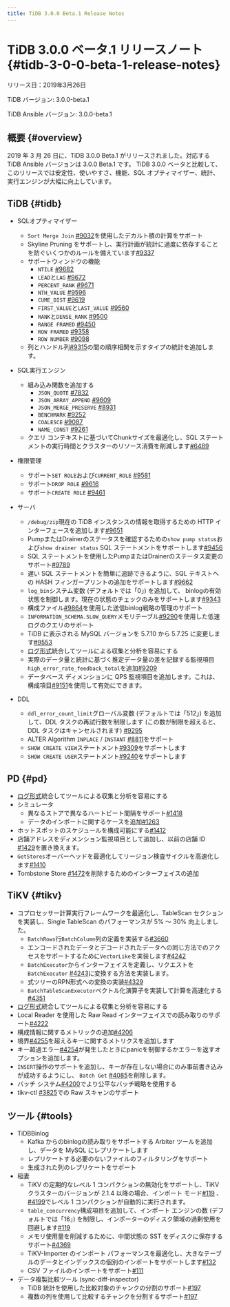 ```yaml
---
title: TiDB 3.0.0 Beta.1 Release Notes
---
```


# TiDB 3.0.0 ベータ.1 リリースノート {#tidb-3-0-0-beta-1-release-notes}

リリース日：2019年3月26日

TiDB バージョン: 3.0.0-beta.1

TiDB Ansible バージョン: 3.0.0-beta.1

## 概要 {#overview}

2019 年 3 月 26 日に、TiDB 3.0.0 Beta.1 がリリースされました。対応する TiDB Ansible バージョンは 3.0.0 Beta.1 です。 TiDB 3.0.0 ベータと比較して、このリリースでは安定性、使いやすさ、機能、SQL オプティマイザー、統計、実行エンジンが大幅に向上しています。

## TiDB {#tidb}

-   SQLオプティマイザー
    -   `Sort Merge Join` [#9032](https://github.com/pingcap/tidb/pull/9037)を使用したデカルト積の計算をサポート
    -   Skyline Pruning をサポートし、実行計画が統計に過度に依存することを防ぐいくつかのルールを備えています[#9337](https://github.com/pingcap/tidb/pull/9337)

    <!---->

    -   サポートウィンドウの機能
        -   `NTILE` [#9682](https://github.com/pingcap/tidb/pull/9682)
        -   `LEAD`と`LAG` [#9672](https://github.com/pingcap/tidb/pull/9672)
        -   `PERCENT_RANK` [#9671](https://github.com/pingcap/tidb/pull/9671)
        -   `NTH_VALUE` [#9596](https://github.com/pingcap/tidb/pull/9596)
        -   `CUME_DIST` [#9619](https://github.com/pingcap/tidb/pull/9619)
        -   `FIRST_VALUE`と`LAST_VALUE` [#9560](https://github.com/pingcap/tidb/pull/9560)
        -   `RANK`と`DENSE_RANK` [#9500](https://github.com/pingcap/tidb/pull/9500)
        -   `RANGE FRAMED` [#9450](https://github.com/pingcap/tidb/pull/9450)
        -   `ROW FRAMED` [#9358](https://github.com/pingcap/tidb/pull/9358)
        -   `ROW NUMBER` [#9098](https://github.com/pingcap/tidb/pull/9098)

    <!---->

    -   列とハンドル列[#9315](https://github.com/pingcap/tidb/pull/9315)の間の順序相関を示すタイプの統計を追加します。
-   SQL実行エンジン
    -   組み込み関数を追加する
        -   `JSON_QUOTE` [#7832](https://github.com/pingcap/tidb/pull/7832)
        -   `JSON_ARRAY_APPEND` [#9609](https://github.com/pingcap/tidb/pull/9609)
        -   `JSON_MERGE_PRESERVE` [#8931](https://github.com/pingcap/tidb/pull/8931)
        -   `BENCHMARK` [#9252](https://github.com/pingcap/tidb/pull/9252)
        -   `COALESCE` [#9087](https://github.com/pingcap/tidb/pull/9087)
        -   `NAME_CONST` [#9261](https://github.com/pingcap/tidb/pull/9261)

    <!---->

    -   クエリ コンテキストに基づいてChunkサイズを最適化し、SQL ステートメントの実行時間とクラスターのリソース消費を削減します[#6489](https://github.com/pingcap/tidb/issues/6489)
-   権限管理
    -   サポート`SET ROLE`および`CURRENT_ROLE` [#9581](https://github.com/pingcap/tidb/pull/9581)
    -   サポート`DROP ROLE` [#9616](https://github.com/pingcap/tidb/pull/9616)
    -   サポート`CREATE ROLE` [#9461](https://github.com/pingcap/tidb/pull/9461)
-   サーバ
    -   `/debug/zip`現在の TiDB インスタンスの情報を取得するための HTTP インターフェースを追加します[#9651](https://github.com/pingcap/tidb/pull/9651)
    -   PumpまたはDrainerのステータスを確認するための`show pump status`および`show drainer status` SQL ステートメントをサポートします[#9456](https://github.com/pingcap/tidb/pull/9456)
    -   SQL ステートメントを使用したPumpまたはDrainerのステータス変更のサポート[#9789](https://github.com/pingcap/tidb/pull/9789)
    -   遅い SQL ステートメントを簡単に追跡できるように、SQL テキストへの HASH フィンガープリントの追加をサポートします[#9662](https://github.com/pingcap/tidb/pull/9662)
    -   `log_bin`システム変数 (デフォルトでは「0」) を追加して、 binlogの有効状態を制御します。現在の状態のチェックのみをサポートします[#9343](https://github.com/pingcap/tidb/pull/9343)
    -   構成ファイル[#9864](https://github.com/pingcap/tidb/pull/9864)を使用した送信binlog戦略の管理のサポート
    -   `INFORMATION_SCHEMA.SLOW_QUERY`メモリテーブル[#9290](https://github.com/pingcap/tidb/pull/9290)を使用した低速ログのクエリのサポート
    -   TiDB に表示される MySQL バージョンを 5.7.10 から 5.7.25 に変更します[#9553](https://github.com/pingcap/tidb/pull/9553)
    -   [ログ形式](https://github.com/tikv/rfcs/blob/master/text/0018-unified-log-format.md)統合してツールによる収集と分析を容易にする
    -   実際のデータ量と統計に基づく推定データ量の差を記録する監視項目`high_error_rate_feedback_total`を追加[#9209](https://github.com/pingcap/tidb/pull/9209)
    -   データベース ディメンションに QPS 監視項目を追加します。これは、構成項目[#9151](https://github.com/pingcap/tidb/pull/9151)を使用して有効にできます。
-   DDL
    -   `ddl_error_count_limit`グローバル変数 (デフォルトでは「512」) を追加して、DDL タスクの再試行数を制限します (この数が制限を超えると、DDL タスクはキャンセルされます) [#9295](https://github.com/pingcap/tidb/pull/9295)
    -   ALTER Algorithm `INPLACE` / `INSTANT` [#8811](https://github.com/pingcap/tidb/pull/8811)をサポート
    -   `SHOW CREATE VIEW`ステートメント[#9309](https://github.com/pingcap/tidb/pull/9309)をサポートします
    -   `SHOW CREATE USER`ステートメント[#9240](https://github.com/pingcap/tidb/pull/9240)をサポートします

## PD {#pd}

-   [ログ形式](https://github.com/tikv/rfcs/blob/master/text/0018-unified-log-format.md)統合してツールによる収集と分析を容易にする
-   シミュレータ
    -   異なるストアで異なるハートビート間隔をサポート[#1418](https://github.com/pingcap/pd/pull/1418)
    -   データのインポートに関するケースを追加[#1263](https://github.com/pingcap/pd/pull/1263)
-   ホットスポットのスケジュールを構成可能にする[#1412](https://github.com/pingcap/pd/pull/1412)
-   店舗アドレスをディメンション監視項目として追加し、以前の店舗 ID [#1429](https://github.com/pingcap/pd/pull/1429)を置き換えます。
-   `GetStores`オーバーヘッドを最適化してリージョン検査サイクルを高速化します[#1410](https://github.com/pingcap/pd/pull/1410)
-   Tombstone Store [#1472](https://github.com/pingcap/pd/pull/1472)を削除するためのインターフェイスの追加

## TiKV {#tikv}

-   コプロセッサー計算実行フレームワークを最適化し、TableScan セクションを実装し、Single TableScan のパフォーマンスが 5% ～ 30% 向上しました。
    -   `BatchRows`行`BatchColumn`列の定義を実装する[#3660](https://github.com/tikv/tikv/pull/3660)
    -   エンコードされたデータとデコードされたデータへの同じ方法でのアクセスをサポートするために`VectorLike`を実装します[#4242](https://github.com/tikv/tikv/pull/4242)
    -   `BatchExecutor`からインターフェイスを定義し、リクエストを`BatchExecutor` [#4243](https://github.com/tikv/tikv/pull/4243)に変換する方法を実装します。
    -   式ツリーのRPN形式への変換の実装[#4329](https://github.com/tikv/tikv/pull/4329)
    -   `BatchTableScanExecutor`ベクトル化演算子を実装して計算を高速化する[#4351](https://github.com/tikv/tikv/pull/4351)
-   [ログ形式](https://github.com/tikv/rfcs/blob/master/text/0018-unified-log-format.md)統合してツールによる収集と分析を容易にする
-   Local Reader を使用した Raw Read インターフェイスでの読み取りのサポート[#4222](https://github.com/tikv/tikv/pull/4222)
-   構成情報に関するメトリックの追加[#4206](https://github.com/tikv/tikv/pull/4206)
-   境界[#4255](https://github.com/tikv/tikv/pull/4255)を超えるキーに関するメトリクスを追加します
-   キー超過エラー[#4254](https://github.com/tikv/tikv/pull/4254)が発生したときにpanicを制御するかエラーを返すオプションを追加します。
-   `INSERT`操作のサポートを追加し、キーが存在しない場合にのみ事前書き込みが成功するようにし、 `Batch Get` [#4085](https://github.com/tikv/tikv/pull/4085)を削除します。
-   バッチ システム[#4200](https://github.com/tikv/tikv/pull/4200)でより公平なバッチ戦略を使用する
-   tikv-ctl [#3825](https://github.com/tikv/tikv/pull/3825)での Raw スキャンのサポート

## ツール {#tools}

-   TiDBBinlog
    -   Kafka からのbinlogの読み取りをサポートする Arbiter ツールを追加し、データを MySQL にレプリケートします
    -   レプリケートする必要のないファイルのフィルタリングをサポート
    -   生成された列のレプリケートをサポート
-   稲妻
    -   TiKV の定期的なレベル 1 コンパクションの無効化をサポートし、TiKV クラスターのバージョンが 2.1.4 以降の場合、インポート モード[#119](https://github.com/pingcap/tidb-lightning/pull/119) 、 [#4199](https://github.com/tikv/tikv/pull/4199)でレベル 1 コンパクションが自動的に実行されます。
    -   `table_concurrency`構成項目を追加して、インポート エンジンの数 (デフォルトでは「16」) を制限し、インポーターのディスク領域の過剰使用を回避します[#119](https://github.com/pingcap/tidb-lightning/pull/119)
    -   メモリ使用量を削減するために、中間状態の SST をディスクに保存するサポート[#4369](https://github.com/tikv/tikv/pull/4369)
    -   TiKV-Importer のインポート パフォーマンスを最適化し、大きなテーブルのデータとインデックスの個別のインポートをサポートします[#132](https://github.com/pingcap/tidb-lightning/pull/132)
    -   CSV ファイルのインポートをサポート[#111](https://github.com/pingcap/tidb-lightning/pull/111)
-   データ複製比較ツール (sync-diff-inspector)
    -   TiDB 統計を使用した比較対象のチャンクの分割のサポート[#197](https://github.com/pingcap/tidb-tools/pull/197)
    -   複数の列を使用して比較するチャンクを分割するサポート[#197](https://github.com/pingcap/tidb-tools/pull/197)
